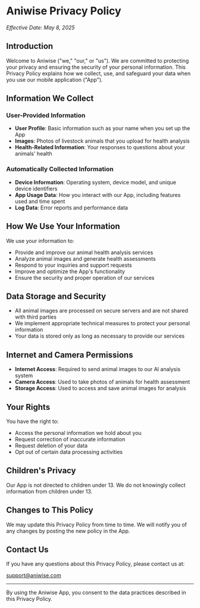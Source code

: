 # Aniwise Privacy Policy

*Effective Date: May 8, 2025*

## Introduction

Welcome to Aniwise ("we," "our," or "us"). We are committed to protecting your privacy and ensuring the security of your personal information. This Privacy Policy explains how we collect, use, and safeguard your data when you use our mobile application ("App").

## Information We Collect

### User-Provided Information
* **User Profile**: Basic information such as your name when you set up the App
* **Images**: Photos of livestock animals that you upload for health analysis
* **Health-Related Information**: Your responses to questions about your animals' health

### Automatically Collected Information
* **Device Information**: Operating system, device model, and unique device identifiers
* **App Usage Data**: How you interact with our App, including features used and time spent
* **Log Data**: Error reports and performance data

## How We Use Your Information

We use your information to:
* Provide and improve our animal health analysis services
* Analyze animal images and generate health assessments
* Respond to your inquiries and support requests
* Improve and optimize the App's functionality
* Ensure the security and proper operation of our services

## Data Storage and Security

* All animal images are processed on secure servers and are not shared with third parties
* We implement appropriate technical measures to protect your personal information
* Your data is stored only as long as necessary to provide our services

## Internet and Camera Permissions

* **Internet Access**: Required to send animal images to our AI analysis system
* **Camera Access**: Used to take photos of animals for health assessment
* **Storage Access**: Used to access and save animal images for analysis

## Your Rights

You have the right to:
* Access the personal information we hold about you
* Request correction of inaccurate information
* Request deletion of your data
* Opt out of certain data processing activities

## Children's Privacy

Our App is not directed to children under 13. We do not knowingly collect information from children under 13.

## Changes to This Policy

We may update this Privacy Policy from time to time. We will notify you of any changes by posting the new policy in the App.

## Contact Us

If you have any questions about this Privacy Policy, please contact us at:

support@aniwise.com

---

By using the Aniwise App, you consent to the data practices described in this Privacy Policy.
